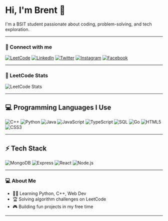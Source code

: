 # Hi, I'm Brent 👋

I'm a BSIT student passionate about coding, problem-solving, and tech exploration.  

---

### 🔗 Connect with me

[![LeetCode](https://img.shields.io/badge/LeetCode-000000?style=for-the-badge&logo=LeetCode&logoColor=orange)](https://leetcode.com/u/brentskie/)
[![LinkedIn](https://img.shields.io/badge/LinkedIn-0A66C2?style=for-the-badge&logo=LinkedIn&logoColor=white)](https://www.linkedin.com/in/brent-luwi-casas-50b002380/)
[![Twitter](https://img.shields.io/badge/Twitter-1DA1F2?style=for-the-badge&logo=Twitter&logoColor=white)](https://x.com/Brntlou1e)
[![Instagram](https://img.shields.io/badge/Instagram-E4405F?style=for-the-badge&logo=Instagram&logoColor=white)](https://www.instagram.com/cxzasbrnt/)
[![Facebook](https://img.shields.io/badge/Facebook-1877F2?style=for-the-badge&logo=Facebook&logoColor=white)](https://www.facebook.com/lateus.rigour)

---

### 📝 LeetCode Stats

![LeetCode Stats](https://leetcard.jacoblin.cool/brentskie?theme=dark&font=Fira%20Code)

---

## 💻 Programming Languages I Use

![C++](https://img.shields.io/badge/C++-00599C?style=for-the-badge&logo=C%2B%2B&logoColor=white)
![Python](https://img.shields.io/badge/Python-3776AB?style=for-the-badge&logo=Python&logoColor=white)
![Java](https://img.shields.io/badge/Java-007396?style=for-the-badge&logo=Java&logoColor=white)
![JavaScript](https://img.shields.io/badge/JavaScript-F7DF1E?style=for-the-badge&logo=JavaScript&logoColor=black)
![TypeScript](https://img.shields.io/badge/TypeScript-3178C6?style=for-the-badge&logo=TypeScript&logoColor=white)
![SQL](https://img.shields.io/badge/SQL-4479A1?style=for-the-badge&logo=MySQL&logoColor=white)
![Go](https://img.shields.io/badge/Go-00ADD8?style=for-the-badge&logo=Go&logoColor=white)
![HTML5](https://img.shields.io/badge/HTML5-E34F26?style=for-the-badge&logo=HTML5&logoColor=white)
![CSS3](https://img.shields.io/badge/CSS3-1572B6?style=for-the-badge&logo=CSS3&logoColor=white)

---

## ⚡ Tech Stack

![MongoDB](https://img.shields.io/badge/MongoDB-47A248?style=for-the-badge&logo=MongoDB&logoColor=white)
![Express](https://img.shields.io/badge/Express-000000?style=for-the-badge&logo=Express&logoColor=white)
![React](https://img.shields.io/badge/React-61DAFB?style=for-the-badge&logo=React&logoColor=black)
![Node.js](https://img.shields.io/badge/Node.js-339933?style=for-the-badge&logo=Node.js&logoColor=white)

---

### 💻 About Me
- 👨‍💻 Learning Python, C++, Web Dev
- 🏆 Solving algorithm challenges on LeetCode
- 🎮 Building fun projects in my free time

---

